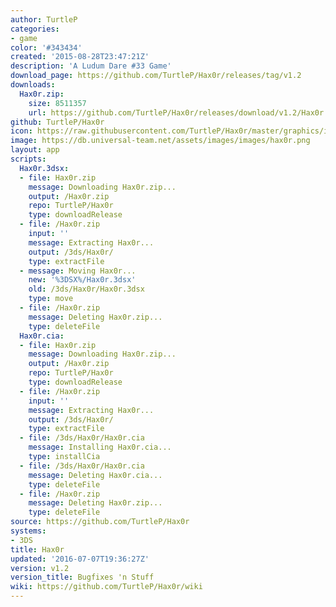 ```yaml
---
author: TurtleP
categories:
- game
color: '#343434'
created: '2015-08-28T23:47:21Z'
description: 'A Ludum Dare #33 Game'
download_page: https://github.com/TurtleP/Hax0r/releases/tag/v1.2
downloads:
  Hax0r.zip:
    size: 8511357
    url: https://github.com/TurtleP/Hax0r/releases/download/v1.2/Hax0r.zip
github: TurtleP/Hax0r
icon: https://raw.githubusercontent.com/TurtleP/Hax0r/master/graphics/icon.png
image: https://db.universal-team.net/assets/images/images/hax0r.png
layout: app
scripts:
  Hax0r.3dsx:
  - file: Hax0r.zip
    message: Downloading Hax0r.zip...
    output: /Hax0r.zip
    repo: TurtleP/Hax0r
    type: downloadRelease
  - file: /Hax0r.zip
    input: ''
    message: Extracting Hax0r...
    output: /3ds/Hax0r/
    type: extractFile
  - message: Moving Hax0r...
    new: '%3DSX%/Hax0r.3dsx'
    old: /3ds/Hax0r/Hax0r.3dsx
    type: move
  - file: /Hax0r.zip
    message: Deleting Hax0r.zip...
    type: deleteFile
  Hax0r.cia:
  - file: Hax0r.zip
    message: Downloading Hax0r.zip...
    output: /Hax0r.zip
    repo: TurtleP/Hax0r
    type: downloadRelease
  - file: /Hax0r.zip
    input: ''
    message: Extracting Hax0r...
    output: /3ds/Hax0r/
    type: extractFile
  - file: /3ds/Hax0r/Hax0r.cia
    message: Installing Hax0r.cia...
    type: installCia
  - file: /3ds/Hax0r/Hax0r.cia
    message: Deleting Hax0r.cia...
    type: deleteFile
  - file: /Hax0r.zip
    message: Deleting Hax0r.zip...
    type: deleteFile
source: https://github.com/TurtleP/Hax0r
systems:
- 3DS
title: Hax0r
updated: '2016-07-07T19:36:27Z'
version: v1.2
version_title: Bugfixes 'n Stuff
wiki: https://github.com/TurtleP/Hax0r/wiki
---
```

